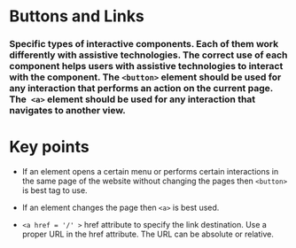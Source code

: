 # Buttons and Links

### Specific types of interactive components. Each of them work differently with assistive technologies. The correct use of each component helps users with assistive technologies to interact with the component. The `<button>` element should be used for any interaction that performs an action on the current page. The` <a>` element should be used for any interaction that navigates to another view.

# Key points
- If an element opens a certain menu or performs certain interactions in the same page of the website without changing the pages then `<button>` is best tag to use.

- If an element changes the page then `<a>` is best used.

- `<a href = '/' >` href attribute to specify the link destination. Use a proper URL in the href attribute. The URL can be absolute or relative.

